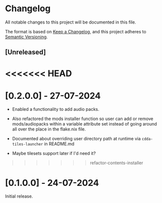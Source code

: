 # Changelog

All notable changes to this project will be documented in this file.

The format is based on [Keep a Changelog](https://keepachangelog.com/en/1.1.0/),
and this project adheres to [Semantic Versioning](https://semver.org/spec/v2.0.0.html).

## [Unreleased]

<<<<<<< HEAD
=======
# [0.2.0.0] - 27-07-2024

- Enabled a functionality to add audio packs.
- Also refactored the mods installer function so user can add or remove 
mods/audiopacks within a variable attribute set instead of going around all over
the place in the flake.nix file.
- Documented about overriding user directory path at runtime via 
`cdda-tiles-launcher` in README.md

- Maybe tilesets support later if I'd need it?

>>>>>>> refactor-contents-installer

# [0.1.0.0] - 24-07-2024

Initial release.